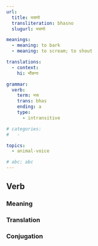 ```yaml
---
url:
  title: भसणो
  transliteration: bhasno
  slugurl: भसणो

meanings:
  - meaning: to bark
  - meaning: to scream; to shout

translations:
  - context:
    hi: भौंकना

grammar:
  verb:
    term: भस
    trans: bhas
    ending: a
    type:
      - intransitive

# categories:
#   -

topics:
  - animal-voice

# abc: abc   
---
```


## Verb
<!-- <fos :grammar="grammar" :url="url"></fos> -->

### Meaning
<meaning :meanings="meanings" :url="url"></meaning>

<!-- ### Examples
<eg :eg="examples" :url="url"></eg> -->

<!-- ### Synonyms
<syn :syn="synonyms" :url="url"></syn> -->

<!-- ### Antonyms
<ant :ant="antonyms" :url="url"></ant> -->

### Translation
<translation :translation="translations" :url="url"></translation>

### Conjugation
<verb-conj :grammar="grammar" :url="url"></verb-conj>

<!-- ### Related
<related :related="related" :url="url"></related> -->

<!-- ### Similar
<similar :similar="similar" :url="url"></similar> -->
